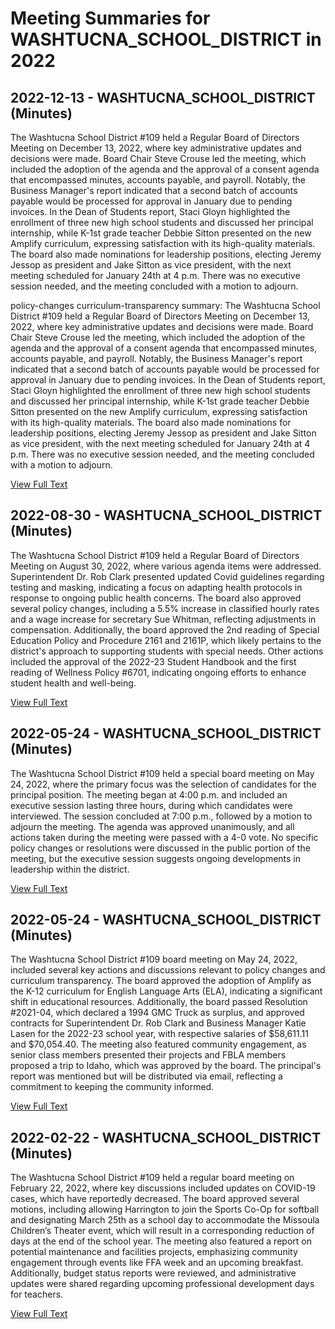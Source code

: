 # Meeting Summaries for WASHTUCNA_SCHOOL_DISTRICT in 2022

## 2022-12-13 - WASHTUCNA_SCHOOL_DISTRICT (Minutes)

The Washtucna School District #109 held a Regular Board of Directors Meeting on December 13, 2022, where key administrative updates and decisions were made. Board Chair Steve Crouse led the meeting, which included the adoption of the agenda and the approval of a consent agenda that encompassed minutes, accounts payable, and payroll. Notably, the Business Manager's report indicated that a second batch of accounts payable would be processed for approval in January due to pending invoices. In the Dean of Students report, Staci Gloyn highlighted the enrollment of three new high school students and discussed her principal internship, while K-1st grade teacher Debbie Sitton presented on the new Amplify curriculum, expressing satisfaction with its high-quality materials. The board also made nominations for leadership positions, electing Jeremy Jessop as president and Jake Sitton as vice president, with the next meeting scheduled for January 24th at 4 p.m. There was no executive session needed, and the meeting concluded with a motion to adjourn.

policy-changes
curriculum-transparency
summary: The Washtucna School District #109 held a Regular Board of Directors Meeting on December 13, 2022, where key administrative updates and decisions were made. Board Chair Steve Crouse led the meeting, which included the adoption of the agenda and the approval of a consent agenda that encompassed minutes, accounts payable, and payroll. Notably, the Business Manager's report indicated that a second batch of accounts payable would be processed for approval in January due to pending invoices. In the Dean of Students report, Staci Gloyn highlighted the enrollment of three new high school students and discussed her principal internship, while K-1st grade teacher Debbie Sitton presented on the new Amplify curriculum, expressing satisfaction with its high-quality materials. The board also made nominations for leadership positions, electing Jeremy Jessop as president and Jake Sitton as vice president, with the next meeting scheduled for January 24th at 4 p.m. There was no executive session needed, and the meeting concluded with a motion to adjourn.

[View Full Text](https://raw.githubusercontent.com/VoronoiPerspectives/WashingtonStateSchoolBoardExplorer/refs/heads/main/data/countries/usa/states/wa/counties/adams/school_boards/washtucna_school_district/2022/processed/2022-12-13-board-minutes.txt)

## 2022-08-30 - WASHTUCNA_SCHOOL_DISTRICT (Minutes)

The Washtucna School District #109 held a Regular Board of Directors Meeting on August 30, 2022, where various agenda items were addressed. Superintendent Dr. Rob Clark presented updated Covid guidelines regarding testing and masking, indicating a focus on adapting health protocols in response to ongoing public health concerns. The board also approved several policy changes, including a 5.5% increase in classified hourly rates and a wage increase for secretary Sue Whitman, reflecting adjustments in compensation. Additionally, the board approved the 2nd reading of Special Education Policy and Procedure 2161 and 2161P, which likely pertains to the district's approach to supporting students with special needs. Other actions included the approval of the 2022-23 Student Handbook and the first reading of Wellness Policy #6701, indicating ongoing efforts to enhance student health and well-being.

[View Full Text](https://raw.githubusercontent.com/VoronoiPerspectives/WashingtonStateSchoolBoardExplorer/refs/heads/main/data/countries/usa/states/wa/counties/adams/school_boards/washtucna_school_district/2022/processed/2022-08-30-board-minutes.txt)

## 2022-05-24 - WASHTUCNA_SCHOOL_DISTRICT (Minutes)

The Washtucna School District #109 held a special board meeting on May 24, 2022, where the primary focus was the selection of candidates for the principal position. The meeting began at 4:00 p.m. and included an executive session lasting three hours, during which candidates were interviewed. The session concluded at 7:00 p.m., followed by a motion to adjourn the meeting. The agenda was approved unanimously, and all actions taken during the meeting were passed with a 4-0 vote. No specific policy changes or resolutions were discussed in the public portion of the meeting, but the executive session suggests ongoing developments in leadership within the district.

[View Full Text](https://raw.githubusercontent.com/VoronoiPerspectives/WashingtonStateSchoolBoardExplorer/refs/heads/main/data/countries/usa/states/wa/counties/adams/school_boards/washtucna_school_district/2022/processed/2022-05-24-special-board-minutes.txt)

## 2022-05-24 - WASHTUCNA_SCHOOL_DISTRICT (Minutes)

The Washtucna School District #109 board meeting on May 24, 2022, included several key actions and discussions relevant to policy changes and curriculum transparency. The board approved the adoption of Amplify as the K-12 curriculum for English Language Arts (ELA), indicating a significant shift in educational resources. Additionally, the board passed Resolution #2021-04, which declared a 1994 GMC Truck as surplus, and approved contracts for Superintendent Dr. Rob Clark and Business Manager Katie Lasen for the 2022-23 school year, with respective salaries of $58,611.11 and $70,054.40. The meeting also featured community engagement, as senior class members presented their projects and FBLA members proposed a trip to Idaho, which was approved by the board. The principal's report was mentioned but will be distributed via email, reflecting a commitment to keeping the community informed.

[View Full Text](https://raw.githubusercontent.com/VoronoiPerspectives/WashingtonStateSchoolBoardExplorer/refs/heads/main/data/countries/usa/states/wa/counties/adams/school_boards/washtucna_school_district/2022/processed/2022-05-24-board-minutes.txt)

## 2022-02-22 - WASHTUCNA_SCHOOL_DISTRICT (Minutes)

The Washtucna School District #109 held a regular board meeting on February 22, 2022, where key discussions included updates on COVID-19 cases, which have reportedly decreased. The board approved several motions, including allowing Harrington to join the Sports Co-Op for softball and designating March 25th as a school day to accommodate the Missoula Children’s Theater event, which will result in a corresponding reduction of days at the end of the school year. The meeting also featured a report on potential maintenance and facilities projects, emphasizing community engagement through events like FFA week and an upcoming breakfast. Additionally, budget status reports were reviewed, and administrative updates were shared regarding upcoming professional development days for teachers.

[View Full Text](https://raw.githubusercontent.com/VoronoiPerspectives/WashingtonStateSchoolBoardExplorer/refs/heads/main/data/countries/usa/states/wa/counties/adams/school_boards/washtucna_school_district/2022/processed/2022-02-22-board-minutes.txt)

